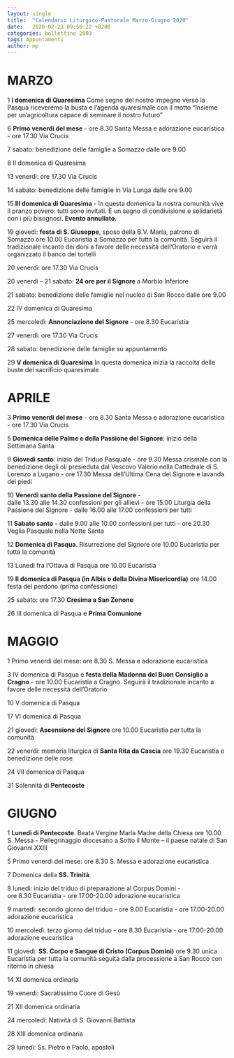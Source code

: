 ```yaml
---
layout: single
title:  "Calendario Liturgico-Pastorale Marzo-Giugno 2020"
date:   2020-02-23 09:50:22 +0200
categories: bollettino 2003
tags: Appuntamenti
author: mp
---
```



# MARZO

1	**I domenica di Quaresima**
Come segno del nostro impegno verso la Pasqua riceveremo la busta e l’agenda quaresimale con il motto “Insieme per un’agricoltura capace di seminare il nostro futuro”

6 	**Primo venerdì del mese** -
ore 8.30 Santa Messa e adorazione eucaristica -
ore 17.30 Via Crucis

7 	sabato: benedizione delle famiglie a Somazzo dalle ore 9.00

8	II domenica di Quaresima

13	venerdì: ore 17.30 Via Crucis

14	sabato: benedizione delle famiglie in Via Lunga dalle ore 9.00

15 	**III domenica di Quaresima** -
In questa domenica la nostra comunità vive il pranzo povero: tutti sono invitati. È un segno di condivisione e solidarietà con i più bisognosi. **Evento annullato.**  

19	giovedì: **festa di S. Giuseppe**, sposo della B.V. Maria, patrono di       Somazzo 
	ore 10.00 Eucaristia a Somazzo per tutta la comunità.
	Seguirà il tradizionale incanto dei doni a favore delle necessità dell’Oratorio e verrà organizzato il banco dei tortelli

20	venerdì: ore 17.30 Via Crucis

20	venerdì – 21 sabato: **24 ore per il Signore** a Morbio Inferiore

21	sabato: benedizione delle famiglie nel nucleo di San Rocco dalle ore 9.00

22	IV domenica di Quaresima

25 	mercoledì: **Annunciazione del Signore** -
	ore 8.30 Eucaristia

27	venerdì: ore 17.30 Via Crucis

28	sabato: benedizione delle famiglie su appuntamento 

29	**V domenica di Quaresima**
	In questa domenica inizia la raccolta delle buste del sacrificio quaresimale

# APRILE

3	**Primo venerdì del mese** -
ore 8.30 Santa Messa e adorazione eucaristica -
	ore 17.30 Via Crucis

5 	**Domenica delle Palme e della Passione del Signore**: inizio della        Settimana Santa

9 	**Giovedì santo**: inizio del Triduo Pasquale -
	ore 9.30 Messa crismale con la benedizione degli oli presieduta dal       Vescovo Valerio nella Cattedrale di S. Lorenzo a Lugano - 
	ore 17.30 Messa dell’Ultima Cena del Signore e lavanda dei piedi 

10	**Venerdì santo della Passione del Signore** -		
	dalle 13.30 alle 14.30 confessioni per gli allievi -
	ore 15.00 Liturgia della Passione del Signore -
	dalle 16.00 alle 17.00 confessioni per tutti

11	**Sabato santo** - 
	dalle 9.00 alle 10.00 confessioni per tutti -
	ore 20.30 Veglia Pasquale nella Notte Santa

12	**Domenica di Pasqua**. Risurrezione del Signore
	ore 10.00 Eucaristia per tutta la comunità
	
13	Lunedì fra l’Ottava di Pasqua
	ore 10.00 Eucaristia

19	**II domenica di Pasqua (in Albis o della Divina Misericordia)**
	ore 14.00 festa del perdono (prima confessione)

25	sabato: ore 17.30 **Cresima a San Zenone**
	
26	III domenica di Pasqua e **Prima Comunione**


# MAGGIO

1   	Primo venerdì del mese: ore 8.30 S. Messa e adorazione eucaristica

3		IV domenica di Pasqua e **festa della Madonna del Buon Consiglio       a Cragno** - ore 10.00 Eucaristia a Cragno. Seguirà il tradizionale incanto a favore delle necessità dell’Oratorio

10	V domenica di Pasqua

17	VI domenica di Pasqua

21	giovedì: **Ascensione del Signore**
	ore 10.00 Eucaristia per tutta la comunità

22	venerdì: memoria liturgica di **Santa Rita da Cascia** 
	ore 19.30 Eucaristia e benedizione delle rose 

24	VII domenica di Pasqua

31	Solennità di **Pentecoste**

# GIUGNO

1	**Lunedì di Pentecoste**. Beata Vergine Maria Madre della Chiesa
	ore 10.00 S. Messa   - 
Pellegrinaggio diocesano a Sotto il Monte – il paese natale di San Giovanni XXIII

5	Primo venerdì del mese: ore 8.30 S. Messa e adorazione eucaristica

7	Domenica della **SS. Trinità**

8	lunedì: inizio del triduo di preparazione al Corpus Domini -  
	ore 8.30 Eucaristia  -
	ore 17.00-20.00 adorazione eucaristica

9	martedì: secondo giorno del triduo - 
	ore 9.00 Eucaristia -
	ore 17.00-20.00 adorazione eucaristica


10 	mercoledì: terzo giorno del triduo -
	ore 8.30 Eucaristia -
	ore 17.00-20.00 adorazione eucaristica

11	giovedì: **SS. Corpo e Sangue di Cristo (Corpus Domini)**
ore 9.30 unica Eucaristia per tutta la comunità seguita dalla processione a  San Rocco con ritorno in chiesa

14	XI domenica ordinaria 

19	venerdì: Sacratissimo Cuore di Gesù

21	XII domenica ordinaria

24	mercoledì: Natività di S. Giovanni Battista

28 	XIII domenica ordinaria

29	lunedì: Ss. Pietro e Paolo, apostoli 
	


